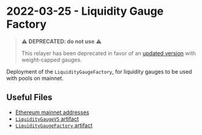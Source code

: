 # 2022-03-25 - Liquidity Gauge Factory

> ⚠️ **DEPRECATED: do not use** ⚠️
>
> This relayer has been deprecated in favor of an [updated version](../../20220822-mainnet-gauge-factory-v2) with weight-capped gauges.

Deployment of the `LiquidityGaugeFactory`, for liquidity gauges to be used with pools on mainnet.

## Useful Files

- [Ethereum mainnet addresses](./output/mainnet.json)
- [`LiquidityGaugeV5` artifact](./artifact/LiquidityGaugeV5.json)
- [`LiquidityGaugeFactory` artifact](./artifact/LiquidityGaugeFactory.json)
